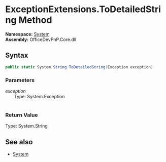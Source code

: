 # ExceptionExtensions.ToDetailedString Method  
**Namespace:** [System](System.md)  
**Assembly:** OfficeDevPnP.Core.dll  
## Syntax
```C#
public static System.String ToDetailedString(Exception exception)
```
### Parameters
*exception*  
&emsp;&emsp;Type: System.Exception  
&emsp;&emsp;  
  
### Return Value
Type: System.String  

## See also
- [System](System.md)
